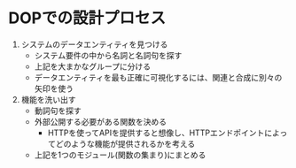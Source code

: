 # DOPでの設計プロセス

1. システムのデータエンティティを見つける
    - システム要件の中から名詞と名詞句を探す
    - 上記を大まかなグループに分ける
    - データエンティティを最も正確に可視化するには、関連と合成に別々の矢印を使う
2. 機能を洗い出す
    - 動詞句を探す
    - 外部公開する必要がある関数を決める
        - HTTPを使ってAPIを提供すると想像し、HTTPエンドポイントによってどのような機能が提供されるかを考える
    - 上記を1つのモジュール(関数の集まり)にまとめる
